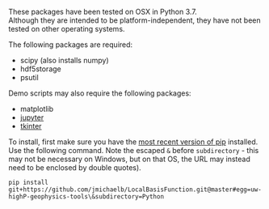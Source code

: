These packages have been tested on OSX in Python 3.7.  
Although they are intended to be platform-independent, they have not been tested on other operating systems.


The following packages are required:
- scipy (also installs numpy)
- hdf5storage
- psutil

Demo scripts may also require the following packages:
- matplotlib
- [jupyter](https://jupyter.readthedocs.io/en/latest/install.html)
- [tkinter](https://docs.python.org/3/library/tkinter.html?highlight=tkinter#module-tkinter)


To install, first make sure you have the [most recent version of pip](https://pip.pypa.io/en/stable/installing/#upgrading-pip) 
installed.  Use the following command.  Note the escaped ``&`` before ``subdirectory`` - this may not be necessary on 
Windows, but on that OS, the URL may instead need to be enclosed by double quotes).

``pip install git+https://github.com/jmichaelb/LocalBasisFunction.git@master#egg=uw-highP-geophysics-tools\&subdirectory=Python``



